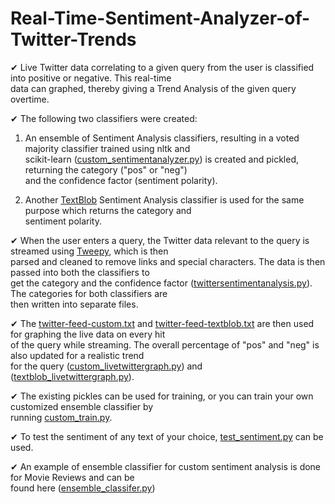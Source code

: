 # Real-Time-Sentiment-Analyzer-of-Twitter-Trends

✔ Live Twitter data correlating to a given query from the user is classified into positive or negative. This real-time \
data can graphed, thereby giving a Trend Analysis of the given query overtime.

✔ The following two classifiers were created:

1. An ensemble of Sentiment Analysis classifiers, resulting in a voted majority classifier trained using nltk and \
scikit-learn ([custom_sentimentanalyzer.py](https://github.com/gauthkris/Real-Time-Sentiment-Analyzer-of-Twitter-Trends/blob/master/custom_sentimentanalyzer.py)) is created and pickled, returning the category ("pos" or "neg") \
and the confidence factor (sentiment polarity).

2. Another [TextBlob](https://textblob.readthedocs.io/en/dev/) Sentiment Analysis classifier is used for the same purpose which returns the category and \
sentiment polarity.

✔ When the user enters a query, the Twitter data relevant to the query is streamed using [Tweepy](http://www.tweepy.org/), which is then \
parsed and cleaned to remove links and special characters. The data is then passed into both the classifiers to \
get the category and the confidence factor ([twittersentimentanalysis.py](https://github.com/gauthkris/Real-Time-Sentiment-Analyzer-of-Twitter-Trends/blob/master/twittersentimentanalysis.py)). The categories for both classifiers are \
then written into separate files.

✔ The [twitter-feed-custom.txt](https://github.com/gauthkris/Real-Time-Sentiment-Analyzer-of-Twitter-Trends/blob/master/twitter-feed-custom.txt) and 
[twitter-feed-textblob.txt](https://github.com/gauthkris/Real-Time-Sentiment-Analyzer-of-Twitter-Trends/blob/master/twitter-feed-textblob.txt) are then used for graphing the live data on every hit \
of the query while streaming. The overall percentage of "pos" and "neg" is also updated for a realistic trend \
for the query ([custom_livetwittergraph.py](https://github.com/gauthkris/Real-Time-Sentiment-Analyzer-of-Twitter-Trends/blob/master/custom_livetwittergraph.py)) and ([textblob_livetwittergraph.py](https://github.com/gauthkris/Real-Time-Sentiment-Analyzer-of-Twitter-Trends/blob/master/textblob_livetwittergraph.py)).

✔ The existing pickles can be used for training, or you can train your own customized ensemble classifier by \
running [custom_train.py](https://github.com/gauthkris/Real-Time-Sentiment-Analyzer-of-Twitter-Trends/blob/master/custom_train.py).

✔ To test the sentiment of any text of your choice, [test_sentiment.py](https://github.com/gauthkris/Real-Time-Sentiment-Analyzer-of-Twitter-Trends/blob/master/test_sentiment.py) can be used.

✔ An example of ensemble classifier for custom sentiment analysis is done for Movie Reviews and can be \
found here ([ensemble_classifer.py](https://github.com/gauthkris/Real-Time-Sentiment-Analyzer-of-Twitter-Trends/blob/master/ensemble_classifier.py))
